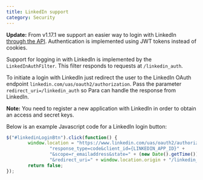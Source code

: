 ```yaml
---
title: LinkedIn support
category: Security
---
```


**Update:** From v1.17.1 we support an easier way to login with LinkedIn [through the API](#034-api-jwt-signin).
Authentication is implemented using JWT tokens instead of cookies.

Support for logging in with LinkedIn is implemented by the `LinkedInAuthFilter`. This filter responds to requests at
`/linkedin_auth`.

To initiate a login with LinkedIn just redirect the user to the LinkedIn OAuth endpoint
`linkedin.com/uas/oauth2/authorization`. Pass the parameter `redirect_uri=/linkedin_auth` so Para
can handle the response from LinkedIn.

**Note:** You need to register a new application with LinkedIn in order to obtain an access and secret keys.

Below is an example Javascript code for a LinkedIn login button:

```js
$("#linkedinLoginBtn").click(function() {
		window.location = "https://www.linkedin.com/uas/oauth2/authorization?" +
				"response_type=code&client_id={LINKEDIN_APP_ID}" +
				"&scope=r_emailaddress&state=" + (new Date().getTime()) +
				"&redirect_uri=" + window.location.origin + "/linkedin_auth";
		return false;
});
```